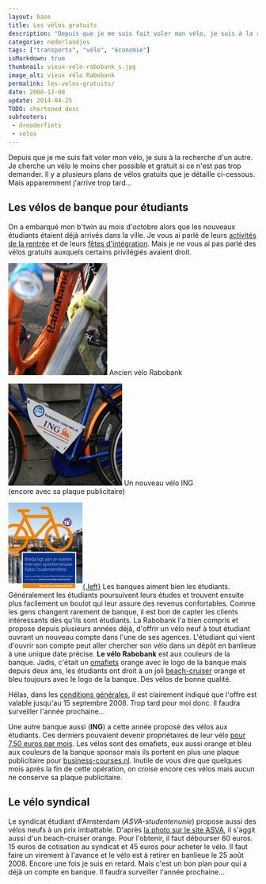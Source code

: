```yaml
---
layout: base
title: Les vélos gratuits
description: "Depuis que je me suis fait voler mon vélo, je suis à la recherche d'un autre. Je cherche un vélo le moins cher possible et gratuit si ce n'est pas trop deman"
categorie: nederlandjes
tags: ["transports", "vélo", "économie"]
isMarkdown: true
thumbnail: vieux-velo-rabobank_s.jpg
image_alt: vieux vélo Rabobank
permalink: les-velos-gratuits/
date: 2008-12-08
update: 2014-04-25
TODO: shortened desc
subfooters:
 - drooderfiets
 - velos
---
```


Depuis que je me suis fait voler mon vélo, je suis à la recherche d'un autre. Je cherche un vélo le moins cher possible et gratuit si ce n'est pas trop demander. Il y a plusieurs plans de vélos gratuits que je détaille ci-cessous. Mais apparemment j'arrive trop tard...

## Les vélos de banque pour étudiants
On a embarqué mon b'twin au mois d'octobre alors que les nouveaux étudiants étaient déjà arrivés dans la ville. Je vous ai parlé de leurs [activités de la rentrée](/la-rentree-a-amsterdam) et de leurs [fêtes d'intégration](http://www.intreeweek.nl/). Mais je ne vous ai pas parlé des vélos gratuits auxquels certains privilégiés avaient droit.

<div class="flex justify-center">
  <div class="m-1 text-center">

![vieux vélo rabo](vieux-velo-rabobank_s.jpg)
Ancien vélo Rabobank

  </div>
  <div class="m-1 text-center">

![nouveau vélo ING](nouveau-velo-ing_s.jpg)
Un nouveau vélo ING  
(encore avec sa plaque publicitaire)

  </div>
</div>

[![rabobank fietsplan in Breda](Rabobank-Breda-fiets-studenten.png){.left}](http://blog.re/me-in-amsterdam/files/data/2008-Rabobank-Breda-fiets-studenten.png)
Les banques aiment bien les étudiants. Généralement les étudiants poursuivent leurs études et trouvent ensuite plus facilement un boulot qui leur assure des revenus confortables. Comme les gens changent rarement de banque, il est bon de capter les clients intéressants dès qu'ils sont étudiants. La Rabobank l'a bien compris et propose depuis plusieurs années déjà, d'offrir un vélo neuf à tout étudiant ouvrant un nouveau compte dans l'une de ses agences. L'étudiant qui vient d'ouvrir son compte peut aller chercher son vélo dans un dépôt en banlieue à une unique date précise. **Le vélo Rabobank** est aux couleurs de la banque. Jadis, c'était un [omafiets](/plein-de-velos#omafiets) orange avec le logo de la banque mais depuis deux ans, les étudiants ont droit à un joli [beach-cruiser](/plein-de-velos#beach-cruiser) orange et bleu toujours avec le logo de la banque. Des vélos de bonne qualité.

Hélas, dans les [conditions générales](http://blog.re/me-in-amsterdam/files/data/2008-Rabobankfiets-studenten_actievoorwaarden.pdf), il est clairement indiqué que l'offre est valable jusqu'au 15 septembre 2008. Trop tard pour moi donc. Il faudra surveiller l'année prochaine...

Une autre banque aussi (**ING**) a cette année proposé des vélos aux étudiants. Ces derniers pouvaient devenir propriétaires de leur vélo [pour 7,50 euros par mois](http://fietsen.web-log.nl/fietsen/2008/02/banken_leveren_.html). Les vélos sont des omafiets, eux aussi orange et bleu aux couleurs de la banque sponsor mais ils portent en plus une plaque publicitaire pour [business-courses.nl](http://www.business-courses.nl/). Inutile de vous dire que quelques mois après la fin de cette opération, on croise encore ces vélos mais aucun ne conserve sa plaque publicitaire.

## Le vélo syndical

Le syndicat étudiant d'Amsterdam (*ASVA-studentenunie*) propose aussi des vélos neufs à un prix imbattable. D'après [la photo sur le site ASVA](http://welkomthuis.asva.nl/welkomthuis_fietsen.html), il s'aggit aussi d'un beach-cruiser orange. Pour l'obtenir, il faut débourser 60 euros. 15 euros de cotisation au syndicat et 45 euros pour acheter le vélo. Il faut faire un virement à l'avance et le vélo est à retirer en banlieue le 25 août 2008. Encore une fois je suis en retard. Mais c'est un bon plan pour qui a déjà un compte en banque. Il faudra surveiller l'année prochaine...

<!-- post notes:
http://fietsen.web-log.nl/fietsen/2008/02/banken_leveren_.html 
http://www.business-courses.nl/php/public/fietsenplan.php 
http://www.verzekeringen-online.nl/fietsverzekering/ <-- assurance vélo pas cher
--->
